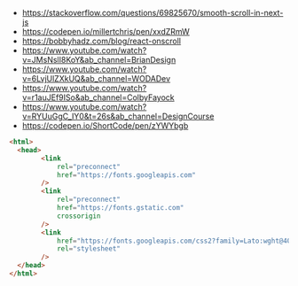 - https://stackoverflow.com/questions/69825670/smooth-scroll-in-next-js
- https://codepen.io/millertchris/pen/xxdZRmW
- https://bobbyhadz.com/blog/react-onscroll
- https://www.youtube.com/watch?v=JMsNslI8KoY&ab_channel=BrianDesign
- https://www.youtube.com/watch?v=6LvjUlZXkUQ&ab_channel=WODADev
- https://www.youtube.com/watch?v=r1auJEf9ISo&ab_channel=ColbyFayock
- https://www.youtube.com/watch?v=RYUuGgC_IY0&t=26s&ab_channel=DesignCourse
- https://codepen.io/ShortCode/pen/zYWYbgb

```HTML
<html>
  <head>
		<link
			rel="preconnect"
			href="https://fonts.googleapis.com"
		/>
		<link
			rel="preconnect"
			href="https://fonts.gstatic.com"
			crossorigin
		/>
		<link
			href="https://fonts.googleapis.com/css2?family=Lato:wght@400;700&family=Poppins:wght@300;400;500;600;700;800;900&family=Raleway:wght@400;500;600;700;800;900&family=Roboto:wght@400;500;700;900&display=swap"
			rel="stylesheet"
		/>
  </head>
</html>
```
